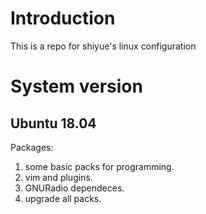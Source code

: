 # Introduction

This is a repo for shiyue's linux configuration 

# System version

## Ubuntu 18.04

Packages:

1. some basic packs for programming. 
2. vim and plugins.
2. GNURadio dependeces.
3. upgrade all packs.
